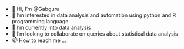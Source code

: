 - 👋 Hi, I’m @Gabguru
- 👀 I’m interested in data analysis and automation using python and R programming language  
- 🌱 I’m currently into data analysis 
- 💞️ I’m looking to collaborate on queries about statistical data analysis 
- 📫 How to reach me ...

<!---
Gabguru/Gabguru is a ✨ special ✨ repository because its `README.md` (this file) appears on your GitHub profile.
You can click the Preview link to take a look at your changes.
--->
